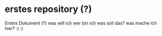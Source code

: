 # erstes repository (?)
 Erstes Dokument (?) was will ich wer bin ich was soll das? was mache ich hier? :) :)
